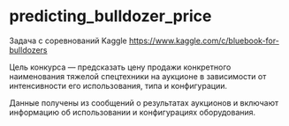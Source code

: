 # predicting_bulldozer_price

Задача с соревнований Kaggle
https://www.kaggle.com/c/bluebook-for-bulldozers

Цель конкурса — предсказать цену продажи конкретного наименования тяжелой спецтехники на аукционе в зависимости от интенсивности его использования, типа и конфигурации. 

Данные получены из сообщений о результатах аукционов и включают информацию об использовании и конфигурациях оборудования.
